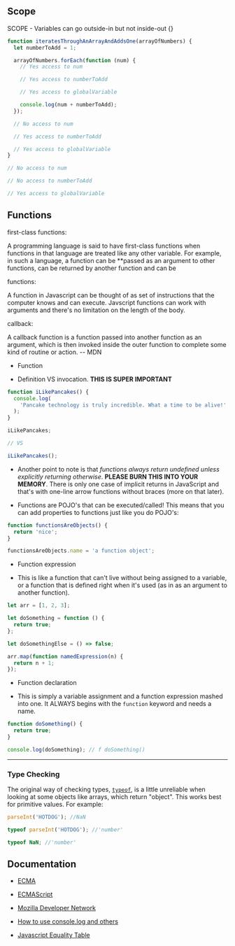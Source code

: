 ## Scope

SCOPE - Variables can go outside-in but not inside-out {}

```js let globalVariable = "Hello"
function iteratesThroughAnArrayAndAddsOne(arrayOfNumbers) {
  let numberToAdd = 1;

  arrayOfNumbers.forEach(function (num) {
    // Yes access to num

    // Yes access to numberToAdd

    // Yes access to globalVariable

    console.log(num + numberToAdd);
  });

  // No access to num

  // Yes access to numberToAdd

  // Yes access to globalVariable
}

// No access to num

// No access to numberToAdd

// Yes access to globalVariable
```

## Functions

first-class functions:

A programming language is said to have first-class functions when functions in that language are treated like any other variable. For example, in such a language, a function can be \*\*passed as an argument to other functions, can be returned by another function and can be

functions:

A function in Javascript can be thought of as set of instructions that the computer knows and can execute. Javscript functions can work with arguments and there's no limitation on the length of the body.

callback:

A callback function is a function passed into another function as an argument, which is then invoked inside the outer function to complete some kind of routine or action. -- MDN

- Function

- Definition VS invocation. **THIS IS SUPER IMPORTANT**

```js
function iLikePancakes() {
  console.log(
    'Pancake technology is truly incredible. What a time to be alive!'
  );
}

iLikePancakes;

// VS

iLikePancakes();
```

- Another point to note is that _functions always return undefined unless explicitly returning otherwise_. **PLEASE BURN THIS INTO YOUR MEMORY**. There is only one case of implicit returns in JavaScript and that's with one-line arrow functions without braces (more on that later).

- Functions are POJO's that can be executed/called! This means that you can add properties to functions just like you do POJO's:

```js
function functionsAreObjects() {
  return 'nice';
}

functionsAreObjects.name = 'a function object';
```

- Function expression

- This is like a function that can't live without being assigned to a variable, or a function that is defined right when it's used (as in as an argument to another function).

```js
let arr = [1, 2, 3];

let doSomething = function () {
  return true;
};

let doSomethingElse = () => false;

arr.map(function namedExpression(n) {
  return n + 1;
});
```

- Function declaration

- This is simply a variable assignment and a function expression mashed into one. It ALWAYS begins with the `function` keyword and needs a name.

```js
function doSomething() {
  return true;
}

console.log(doSomething); // f doSomething()
```

---

### Type Checking

The original way of checking types, [`typeof`](https://developer.mozilla.org/en-US/docs/Web/JavaScript/Reference/Operators/typeof), is a little unreliable when looking at some objects like arrays, which return "object". This works best for primitive values. For example:

```js
parseInt('HOTDOG'); //NaN

typeof parseInt('HOTDOG'); //'number'

typeof NaN; //'number'
```

## Documentation

- [ECMA](https://en.wikipedia.org/wiki/Ecma_International)

- [ECMAScript](https://en.wikipedia.org/wiki/ECMAScript)

- [Mozilla Developer Network](https://developer.mozilla.org/en-US/)

- [How to use console.log and others](https://console.spec.whatwg.org/#dir)

- [Javascript Equality Table](https://dorey.github.io/JavaScript-Equality-Table/)
